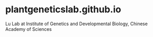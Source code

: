 # plantgeneticslab.github.io
Lu Lab at Institute of Genetics and Developmental Biology, Chinese Academy of Sciences
